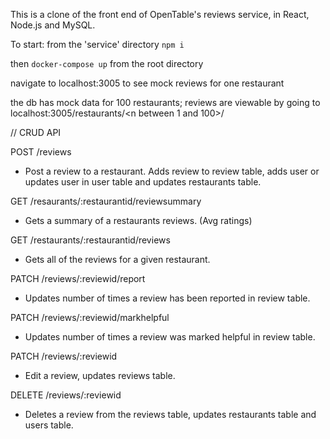 This is a clone of the front end of OpenTable's reviews service, in React, Node.js and MySQL.

To start:
from the 'service' directory `npm i`

then `docker-compose up` from the root directory

navigate to localhost:3005 to see mock reviews for one restaurant

the db has mock data for 100 restaurants; reviews are viewable by going to localhost:3005/restaurants/<n between 1 and 100>/

// CRUD API

POST /reviews

- Post a review to a restaurant. Adds review to review table, adds user or updates user in user table and updates restaurants table.

GET /resaurants/:restaurantid/reviewsummary

- Gets a summary of a restaurants reviews. (Avg ratings)

GET /restaurants/:restaurantid/reviews

- Gets all of the reviews for a given restaurant.

PATCH /reviews/:reviewid/report

- Updates number of times a review has been reported in review table.

PATCH /reviews/:reviewid/markhelpful

- Updates number of times a review was marked helpful in review table.

PATCH /reviews/:reviewid

- Edit a review, updates reviews table.

DELETE /reviews/:reviewid

- Deletes a review from the reviews table, updates restaurants table and users table.
